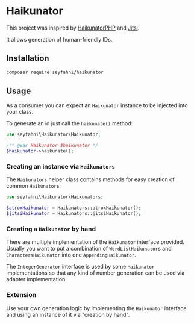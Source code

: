 # Haikunator

This project was inspired by [HaikunatorPHP](https://github.com/Atrox/haikunatorphp) and [Jitsi](https://jitsi.org/).

It allows generation of human-friendly IDs.

## Installation
```bash
composer require seyfahni/haikunator
```

## Usage

As a consumer you can expect an `Haikunator` instance to be injected into your class.

To generate an id just call the `haikunate()` method:
```php
use seyfahni\Haikunator\Haikunator;

/** @var Haikunator $haikunator */
$haikunator->haikunate();
```

### Creating an instance via `Haikunators`

The `Haikunators` helper class contains methods for easy creation of common `Haikunator`s:

```php
use seyfahni\Haikunator\Haikunators;

$atroxHaikunator = Haikunators::atroxHaikunator();
$jitsiHaikunator = Haikunators::jitsiHaikunator();
```

### Creating a `Haikunator` by hand

There are multiple implementation of the `Haikunator` interface provided.
Usually you want to put a combination of `WordListHaikunator`s and `CharactersHaikunator` into one `AppendingHaikunator`.

The `IntegerGenerator` interface is used by some `Haikunator` implementations so that
any kind of number generation can be used via adapter implementation. 

### Extension

Use your own generation logic by implementing the `Haikunator` interface and using an instance of it via "creation by hand".
